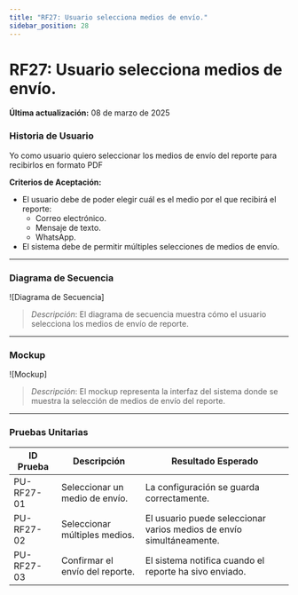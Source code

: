 ```yaml
---
title: "RF27: Usuario selecciona medios de envío."  
sidebar_position: 28
---
```


# RF27: Usuario selecciona medios de envío.

**Última actualización:** 08 de marzo de 2025

### Historia de Usuario

Yo como usuario quiero seleccionar los medios de envío del reporte para recibirlos en formato PDF

  **Criterios de Aceptación:**
  - El usuario debe de poder elegir cuál es el medio por el que recibirá el reporte:
    - Correo electrónico.
    - Mensaje de texto.
    - WhatsApp.
  - El sistema debe de permitir múltiples selecciones de medios de envío.
---

### Diagrama de Secuencia

![Diagrama de Secuencia] 

> *Descripción*: El diagrama de secuencia muestra cómo el usuario selecciona los medios de envío de reporte.

---

### Mockup

![Mockup]

> *Descripción*: El mockup representa la interfaz del sistema donde se muestra la selección de medios de envío del reporte.

---

### Pruebas Unitarias 
| ID Prueba | Descripción | Resultado Esperado |
|-----------|-------------|--------------------|
|PU-RF27-01|Seleccionar un medio de envío.|La configuración se guarda correctamente.|
|PU-RF27-02|Seleccionar múltiples medios.|El usuario puede seleccionar varios medios de envío simultáneamente.|
|PU-RF27-03|Confirmar el envío del reporte.|El sistema notifica cuando el reporte ha sivo enviado.|